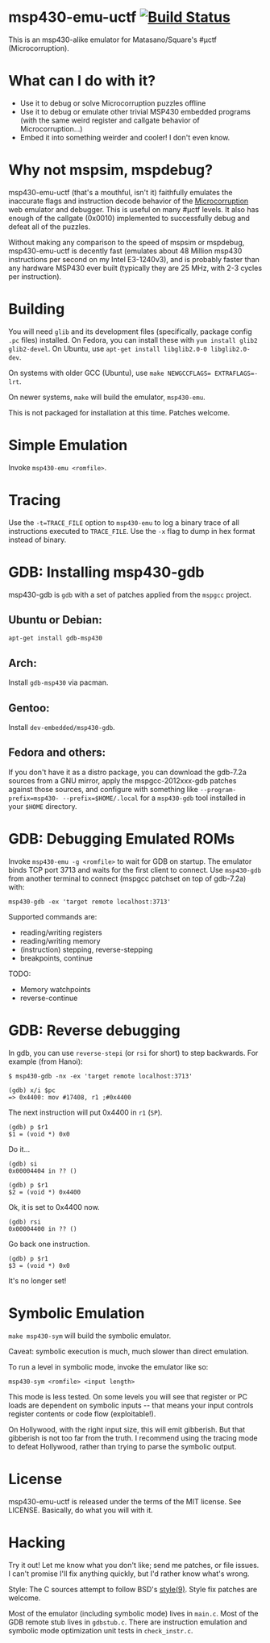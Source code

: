 msp430-emu-uctf [![Build Status](https://travis-ci.org/cemeyer/msp430-emu-uctf.png?branch=master)](https://travis-ci.org/cemeyer/msp430-emu-uctf)
===================

This is an msp430-alike emulator for Matasano/Square's #µctf (Microcorruption).

What can I do with it?
======================

* Use it to debug or solve Microcorruption puzzles offline
* Use it to debug or emulate other trivial MSP430 embedded programs (with the
  same weird register and callgate behavior of Microcorruption...)
* Embed it into something weirder and cooler! I don't even know.

Why not mspsim, mspdebug?
=========================

msp430-emu-uctf (that's a mouthful, isn't it) faithfully emulates the
inaccurate flags and instruction decode behavior of the
[Microcorruption](http://microcorruption.com/) web emulator and debugger. This
is useful on many #µctf levels. It also has enough of the callgate (0x0010)
implemented to successfully debug and defeat all of the puzzles.

Without making any comparison to the speed of mspsim or mspdebug,
msp430-emu-uctf is decently fast (emulates about 48 Million msp430 instructions
per second on my Intel E3-1240v3), and is probably faster than any hardware
MSP430 ever built (typically they are 25 MHz, with 2-3 cycles per instruction).

Building
========

You will need `glib` and its development files (specifically, package config
`.pc` files) installed. On Fedora, you can install these with `yum install
glib2 glib2-devel`. On Ubuntu, use `apt-get install libglib2.0-0
libglib2.0-dev`.

On systems with older GCC (Ubuntu), use `make NEWGCCFLAGS= EXTRAFLAGS=-lrt`.

On newer systems, `make` will build the emulator, `msp430-emu`.

This is not packaged for installation at this time. Patches welcome.

Simple Emulation
================

Invoke `msp430-emu <romfile>`.

Tracing
=======

Use the `-t=TRACE_FILE` option to `msp430-emu` to log a binary trace of all
instructions executed to `TRACE_FILE`. Use the `-x` flag to dump in hex format
instead of binary.

GDB: Installing msp430-gdb
==========================

msp430-gdb is `gdb` with a set of patches applied from the `mspgcc` project.

Ubuntu or Debian:
-----------------

`apt-get install gdb-msp430`

Arch:
-----

Install `gdb-msp430` via pacman.

Gentoo:
-------

Install `dev-embedded/msp430-gdb`.

Fedora and others:
------------------

If you don't have it as a distro package, you can download the gdb-7.2a sources
from a GNU mirror, apply the mspgcc-2012xxx-gdb patches against those sources,
and configure with something like `--program-prefix=msp430- --prefix=$HOME/.local`
for a `msp430-gdb` tool installed in your `$HOME` directory.

GDB: Debugging Emulated ROMs
============================

Invoke `msp430-emu -g <romfile>` to wait for GDB on startup. The emulator binds
TCP port 3713 and waits for the first client to connect. Use `msp430-gdb` from
another terminal to connect (mspgcc patchset on top of gdb-7.2a) with:

    msp430-gdb -ex 'target remote localhost:3713'

Supported commands are:
* reading/writing registers
* reading/writing memory
* (instruction) stepping, reverse-stepping
* breakpoints, continue

TODO:
* Memory watchpoints
* reverse-continue

GDB: Reverse debugging
======================

In gdb, you can use `reverse-stepi` (or `rsi` for short) to step backwards. For
example (from Hanoi):

    $ msp430-gdb -nx -ex 'target remote localhost:3713'

    (gdb) x/i $pc
    => 0x4400: mov #17408, r1 ;#0x4400

The next instruction will put 0x4400 in `r1` (`SP`).

    (gdb) p $r1
    $1 = (void *) 0x0

Do it...

    (gdb) si
    0x00004404 in ?? ()

    (gdb) p $r1
    $2 = (void *) 0x4400

Ok, it is set to 0x4400 now.

    (gdb) rsi
    0x00004400 in ?? ()

Go back one instruction.

    (gdb) p $r1
    $3 = (void *) 0x0

It's no longer set!

Symbolic Emulation
==================

`make msp430-sym` will build the symbolic emulator.

Caveat: symbolic execution is much, much slower than direct emulation.

To run a level in symbolic mode, invoke the emulator like so:

    msp430-sym <romfile> <input length>

This mode is less tested. On some levels you will see that register or PC loads
are dependent on symbolic inputs -- that means your input controls register
contents or code flow (exploitable!).

On Hollywood, with the right input size, this will emit gibberish. But that
gibberish is not too far from the truth. I recommend using the tracing mode to
defeat Hollywood, rather than trying to parse the symbolic output.

License
=======

msp430-emu-uctf is released under the terms of the MIT license. See LICENSE.
Basically, do what you will with it.

Hacking
=======

Try it out! Let me know what you don't like; send me patches, or file issues. I
can't promise I'll fix anything quickly, but I'd rather know what's wrong.

Style: The C sources attempt to follow BSD's
[style(9)](http://www.freebsd.org/cgi/man.cgi?query=style&sektion=9). Style fix
patches are welcome.

Most of the emulator (including symbolic mode) lives in `main.c`. Most of the
GDB remote stub lives in `gdbstub.c`. There are instruction emulation and
symbolic mode optimization unit tests in `check_instr.c`.
